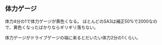 ## 体力ゲージ

体力4分の1で体力ゲージが黄色くなる。
ほとんどのSA3は補正50%で2000なので、黄色くなったばかりならギリギリ落ちない。

体力ゲージがドライブゲージの端に来るとだいたい体力2分の1くらい。

